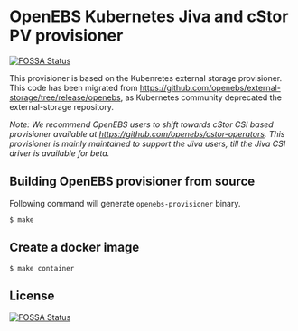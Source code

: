# OpenEBS Kubernetes Jiva and cStor PV provisioner
[![FOSSA Status](https://app.fossa.com/api/projects/git%2Bgithub.com%2Fopenebs%2Fopenebs-k8s-provisioner.svg?type=shield)](https://app.fossa.com/projects/git%2Bgithub.com%2Fopenebs%2Fopenebs-k8s-provisioner?ref=badge_shield)


This provisioner is based on the Kubenretes external storage provisioner. This code has been migrated from https://github.com/openebs/external-storage/tree/release/openebs, as Kubernetes community deprecated the external-storage repository.  

_Note: We recommend OpenEBS users to shift towards cStor CSI based provisioner available at https://github.com/openebs/cstor-operators. This provisioner is mainly maintained to support the Jiva users, till the Jiva CSI driver is available for beta._


## Building OpenEBS provisioner from source

Following command will generate `openebs-provisioner` binary. 

```
$ make 
```

## Create a docker image 

```
$ make container
```


## License
[![FOSSA Status](https://app.fossa.com/api/projects/git%2Bgithub.com%2Fopenebs%2Fopenebs-k8s-provisioner.svg?type=large)](https://app.fossa.com/projects/git%2Bgithub.com%2Fopenebs%2Fopenebs-k8s-provisioner?ref=badge_large)